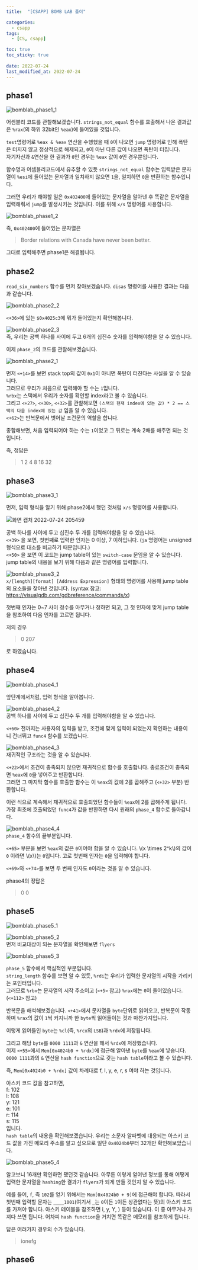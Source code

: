 ```yaml
---
title:  "[CSAPP] BOMB LAB 풀이"

categories:
  - csapp
tags:
  - [CS, csapp]

toc: true
toc_sticky: true
 
date: 2022-07-24
last_modified_at: 2022-07-24
---
```


## phase1
![bomblab_phase1_1](https://user-images.githubusercontent.com/106307725/180634855-eb991fef-1460-41ed-8a5f-3b84d71bdb39.png)  
  
어셈블리 코드를 관찰해보겠습니다. `strings_not_equal` 함수를 호출해서 나온 결과값은 `%rax`(의 하위 32bit인 `%eax`)에 들어있을 것입니다.  
  
`test`명령어로 `%eax & %eax` 연산을 수행했을 때 `0`이 나오면 `jump` 명령어로 인해 폭탄은 터지지 않고 정상적으로 해제되고, `0`이 아닌 다른 값이 나오면 폭탄이 터집니다.  
자기자신과 `&`연산을 한 결과가 `0`인 경우는 `%eax` 값이 `0`인 경우뿐입니다.  
  
함수명과 어셈블리코드에서 유추할 수 있듯 `strings_not_equal` 함수는 입력받은 문자열이 `%esi`에 들어있는 문자열과 일치하지 않으면 `1`을, 일치하면 `0`을 반환하는 함수입니다.  
  
그러면 우리가 해야할 일은 `0x402400`에 들어있는 문자열을 알아낸 후 똑같은 문자열을 입력해줘서 `jump`를 발생시키는 것입니다. 이를 위해 `x/s` 명령어를 사용합니다.  

![bomblab_phase1_2](https://user-images.githubusercontent.com/106307725/180635325-cd7df5ab-c826-468e-a113-8e6061734abd.png)  

즉, `0x402400`에 들어있는 문자열은
>Border relations with Canada have never been better.

그대로 입력해주면 phase1은 해결됩니다.

## phase2
`read_six_numbers` 함수를 먼저 찾아보겠습니다. `disas` 명령어를 사용한 결과는 다음과 같습니다.

![bomblab_phase2_2](https://user-images.githubusercontent.com/106307725/180639187-3c100359-d201-4643-836a-45a3a1e49710.png)  

`<+36>`에 있는 `$0x4025c3`에 뭐가 들어있는지 확인해봅니다.

![bomblab_phase2_3](https://user-images.githubusercontent.com/106307725/180639192-b5391623-da71-44b5-a4f9-625397294324.png)   
즉, 우리는 공백 하나를 사이에 두고 6개의 십진수 숫자를 입력해야함을 알 수 있습니다.  

이제 `phase_2`의 코드를 관찰해보겠습니다.  

![bomblab_phase2_1](https://user-images.githubusercontent.com/106307725/180639183-54d2dab0-4389-46ea-b1c0-227030d78b6b.png)  

먼저 `<+14>`를 보면 stack top의 값이 `0x1`이 아니면 폭탄이 터진다는 사실을 알 수 있습니다.  
그러므로 우리가 처음으로 입력해야 할 수는 `1`입니다.  
`%rbx`는 스택에서 우리가 숫자를 확인할 index라고 볼 수 있습니다.  
그리고 `<+27>`, `<+30>`, `<+32>`를 관찰해보면 `(스택의 현재 index에 있는 값) * 2 == 스택의 다음 index에 있는 값` 임을 알 수 있습니다.  
`<+62>`는 반복문에서 벗어날 조건문의 역할을 합니다.  
  
종합해보면, 처음 입력되어야 하는 수는 `1`이었고 그 뒤로는 계속 2배를 해주면 되는 것입니다.  

즉, 정답은  

> 1 2 4 8 16 32  

## phase3
![bomblab_phase3_1](https://user-images.githubusercontent.com/106307725/180645751-46665465-b308-4676-9e35-8eb771669fac.png)  

먼저, 입력 형식을 알기 위해 phase2에서 했던 것처럼 `x/s` 명령어를 사용합니다.  

![화면 캡처 2022-07-24 205459](https://user-images.githubusercontent.com/106307725/180645813-d637ddfa-e7f3-4c0d-93a6-8131d511aa78.png)  

공백 하나를 사이에 두고 십진수 두 개를 입력해야함을 알 수 있습니다.  
`<+39>` 을 보면, 첫번째로 입력한 인자는 0 이상, 7 이하입니다. (`ja` 명령어는 unsigned 형식으로 대소를 비교하기 때문입니다.)  
`<+50>` 을 보면 이 코드는 jump table이 있는 `switch-case` 문임을 알 수 있습니다. jump table의 내용을 보기 위해 다음과 같은 명령어를 입력합니다.  

![bomblab_phase3_2](https://user-images.githubusercontent.com/106307725/180645756-a571cab0-8df8-444b-b7a3-6b036b7c1af7.png)  
`x/[length][format] [Address Expression]` 형태의 명령어를 사용해 jump table의 요소들을 찾아낸 것입니다. (syntax 참고: <https://visualgdb.com/gdbreference/commands/x>)  
  
첫번째 인자는 0~7 사이 정수를 아무거나 정하면 되고, 그 첫 인자에 맞게 jump table을 참조하여 다음 인자를 고르면 됩니다.  
  
저의 경우  
>0 207  

로 하였습니다.

## phase4
![bomblab_phase4_1](https://user-images.githubusercontent.com/106307725/180710536-3c94ca14-ee3c-46da-abfa-598e3b8ab2fe.png)  

앞단계에서처럼, 입력 형식을 알아봅니다.  
  
![bomblab_phase4_2](https://user-images.githubusercontent.com/106307725/180710541-e06c9ad4-1705-45bb-aa9e-016e72f06e93.png)  
공백 하나를 사이에 두고 십진수 두 개를 입력해야함을 알 수 있습니다.  
  
`<+60>` 전까지는 사용자의 입력을 받고, 조건에 맞게 입력이 되었는지 확인하는 내용이니 건너뛰고 `func4` 함수를 보겠습니다.  
  
![bomblab_phase4_3](https://user-images.githubusercontent.com/106307725/180710545-92b77b71-e6a5-4f60-8dfa-7469a264b390.png)  
재귀적인 구조라는 것을 알 수 있습니다.
    
`<+22>`에서 조건이 충족되지 않으면 재귀적으로 함수를 호출합니다. 종료조건이 충족되면 `%eax`에 `0`을 넣어주고 반환합니다.  
그러면 그 마지막 함수를 호출한 함수는 이 `%eax`의 값에 2를 곱해주고 (`<+32>` 부분) 반환합니다.  
  
이런 식으로 계속해서 재귀적으로 호출되었던 함수들이 `%eax`에 2를 곱해주게 됩니다.  
가장 최초에 호출되었던 `func4`가 값을 반환하면 다시 원래의 `phase_4` 함수로 돌아갑니다.  
  
![bomblab_phase4_4](https://user-images.githubusercontent.com/106307725/180720645-567af785-7508-4d0a-9689-911505df2341.png)  
`phase_4` 함수의 끝부분입니다.  
  
`<+65>` 부분을 보면 `%eax`의 값은 `0`이어야 함을 알 수 있습니다. \\(x \times 2^k\\)의 값이 `0` 이라면 \\(x\\)는 `0`입니다. 고로 첫번째 인자는 `0`을 입력해야 합니다.  
  
`<+69>`와 `<+74>`를 보면 두 번째 인자도 `0`이라는 것을 알 수 있습니다.  
  
phase4의 정답은  
>0 0

## phase5
![bomblab_phase5_1](https://user-images.githubusercontent.com/106307725/180814383-2ac538d7-2edc-4415-a7c6-27daa0b261ad.png)  
  
![bomblab_phase5_2](https://user-images.githubusercontent.com/106307725/180814900-35f98e66-5e85-4302-9a8e-715b5b180a5c.png)  
먼저 비교대상이 되는 문자열을 확인해보면 `flyers`    
  
![bomblab_phase5_3](https://user-images.githubusercontent.com/106307725/180814906-1152746e-42fc-4582-b6e1-30a9879d6783.png)  
  
`phase_5` 함수에서 핵심적인 부분입니다.  
`string_length` 함수를 보면 알 수 있듯, `%rdi`는 우리가 입력한 문자열의 시작을 가리키는 포인터입니다.  
그러므로 `%rbx`는 문자열의 시작 주소이고 (`<+5>` 참고) `%rax`에는 `0`이 들어있습니다. (`<+112>` 참고)  
  
반복문을 해석해보겠습니다. `<+41>`에서 문자열을 `byte`단위로 읽어오고, 반복문이 작동하며 `%rax`의 값이 `1`씩 커지니까 한 `byte`씩 읽어들이는 것과 마찬가지입니다.  

이렇게 읽어들인 `byte`는 `%cl`(즉, `%rcx`의 `LSB`)과 `%rdx`에 저장됩니다.  
  
그리고 해당 `byte`를 `0000 1111`과 `&` 연산을 해서 `%rdx`에 저장했습니다.    
이제 `<+55>`에서 `Mem[0x4024b0 + %rdx]`에 접근해 알아낸 `byte`를 `%eax`에 넣습니다. `0000 1111`과의 `&` 연산을 `hash function`으로 갖는 `hash table`이라고 볼 수 있습니다.  
  
즉, `Mem[0x4024b0 + %rdx]` 값이 차례대로 f, l, y, e, r, s 여야 하는 것입니다.  
  
아스키 코드 값을 참고하면,  
f: 102  
l: 108  
y: 121  
e: 101  
r: 114  
s: 115  
입니다.    
`hash table`의 내용을 확인해보겠습니다. 우리는 소문자 알파벳에 대응되는 아스키 코드 값을 가진 메모리 주소를 알고 싶으므로 일단 `0x4024b0`부터 32개만 확인해보았습니다.  
  
![bomblab_phase5_4](https://user-images.githubusercontent.com/106307725/180817606-5a97d2e5-8b9f-4520-876e-28026d2171ac.png)  
  
알고보니 16개만 확인하면 됐던것 같습니다. 아무튼 이렇게 얻어낸 정보를 통해 어떻게 입력한 문자열을 `hashing`한 결과가 `flyers`가 되게 만들 것인지 알 수 있습니다.  
  
예를 들어, `f`, 즉 `102`를 얻기 위해서는 `Mem[0x4024b0 + 9]`에 접근해야 합니다. 따라서 첫번째 입력할 문자는 `____1001`(여기서 `_`는 `0`이든 `1`이든 상관없다는 뜻)의 아스키 코드를 가져야 합니다. 아스키 테이블을 참조하면 i, y, Y, ) 등이 있습니다. 이 중 아무거나 가져다 쓰면 됩니다. 어차피 `hash function`을 거치면 똑같은 메모리를 참조하게 됩니다.  
  
답은 여러가지 경우의 수가 있습니다.  
  
> ionefg

## phase6
